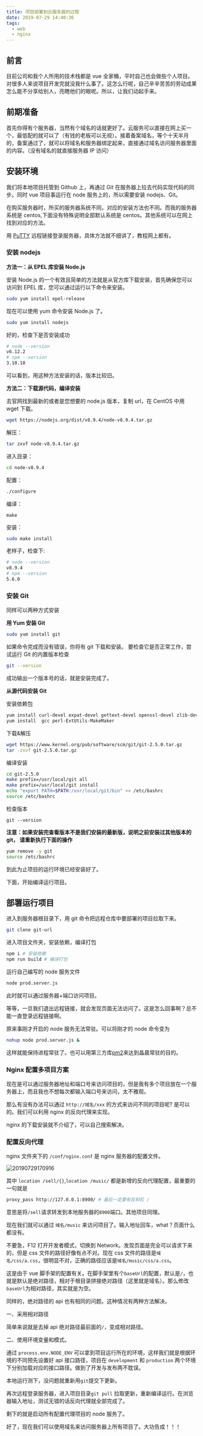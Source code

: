 ```yaml
---
title: 项目部署到云服务器的过程
date: 2019-07-29 14:40:36
tags:
  - web
  - nginx
---
```


## 前言

目前公司和我个人所用的技术栈都是 vue 全家桶，平时自己也会做些个人项目。对很多人来说项目开发完就没我什么事了。这怎么行呢，自己辛辛苦苦的劳动成果怎么能不分享给别人，亮瞎他们的眼呢。所以，让我们动起手来。

## 前期准备

首先你得有个服务器，当然有个域名的话就更好了。云服务可以直接在网上买一个，最低配的就可以了（有钱的老板可以无视）。接着备案域名，等个十天半月的，备案通过了，就可以将域名和服务器绑定起来，直接通过域名访问服务器里面的内容。（没有域名的就直接服务器 IP 访问）

## 安装环境

我们将本地项目托管到 Github 上，再通过 Git 在服务器上拉去代码实现代码的同步。同时 vue 项目事运行在 node 服务上的，所以需要安装 nodejs、Git。

在购买服务器时，所买的服务器系统不同，对应的安装方法也不同。而我的服务器系统是 centos,下面没有特殊说明全部默认系统是 centos。其他系统可以在网上找到对应的方法。

用 [PuTTY]("https://www.putty.org/") 远程链接登录服务器，具体方法就不细讲了，教程网上都有。

### 安装 nodejs

**方法一：从 EPEL 库安装 Node.js**

安装 Node.js 的一个有效且简单的方法就是从官方库下载安装，首先确保您可以访问到 EPEL 库，您可以通过运行以下命令来安装。

```bash
sudo yum install epel-release
```

现在可以使用 yum 命令安装 Node.js 了。

```bash
sudo yum install nodejs
```

好的，检查下是否安装成功

```bash
# node --version
v6.12.2
# npm --version
3.10.10
```

可以看到，用这种方法安装的话，版本比较旧。

**方法二：下载源代码，编译安装**

去官网找到最新的或者是您想要的 node.js 版本，复制 url，在 CentOS 中用 wget 下载。

```bash
wget https://nodejs.org/dist/v8.9.4/node-v8.9.4.tar.gz
```

解压：

```bash
tar zxvf node-v8.9.4.tar.gz
```

进入目录：

```bash
cd node-v8.9.4
```

配置：

```bash
./configure
```

编译：

```
make
```

安装：

```bash
sudo make install
```

老样子，检查下:

```bash
# node --version
v8.9.4
# npm --version
5.6.0
```

### 安装 Git

同样可以两种方式安装

**用 Yum 安装 Git**

```bash
sudo yum install git
```

如果命令完成而没有错误，你将有 git 下载和安装。 要检查它是否正常工作，尝试运行 Git 的内置版本检查

```bash
git --version
```

成功输出一个版本号的话，就是安装完成了。

**从源代码安装 Git**

安装依赖包

```bash
yum install curl-devel expat-devel gettext-devel openssl-devel zlib-devel
yum install  gcc perl-ExtUtils-MakeMaker
```

下载&解压

```bash
wget https://www.kernel.org/pub/software/scm/git/git-2.5.0.tar.gz
tar -zxvf git-2.5.0.tar.gz
```

编译安装

```bash
cd git-2.5.0
make prefix=/usr/local/git all
make prefix=/usr/local/git install
echo "export PATH=$PATH:/usr/local/git/bin" >> /etc/bashrc
source /etc/bashrc
```

检查版本

```
git --version
```

**注意：如果安装完查看版本不是我们安装的最新版，说明之前安装过其他版本的 git， 请重新执行下面的操作**

```bash
yum remove -y git
source /etc/bashrc
```

到此为止项目的运行环境已经安装好了。

下面，开始编译运行项目。

## 部署运行项目

进入到服务器根目录下，用 git 命令把远程仓库中要部署的项目拉取下来。

```bash
git clone git-url
```

进入项目文件夹，安装依赖，编译打包

```bash
npm i # 安装依赖
npm run build # 编译打包
```

运行自己编写的 node 服务文件

```bash
node prod.server.js
```

此时就可以通过服务器+端口访问项目。

等等，一旦我们退出远程链接，就会发现页面无法访问了。这是怎么回事啊？总不能一直登录远程链接啊。

原来事刚才开启的 node 服务无法常驻。可以将刚才的 node 命令变为

```bash
nohup node prod.server.js &
```

这样就能保持进程常驻了。也可以用第三方库[pm2]("http://pm2.keymetrics.io/")来达到晶晨常驻的目的。

### Nginx 配置多项目方案

现在是可以通过服务器地址和端口号来访问项目的，但是我有多个项目放在一个服务器上，而且我也不想每次都输入端口号来访问，太不雅观。

那么有没有办法可以通过 `http://域名/xxx` 的方式来访问不同的项目呢? 是可以的。我们可以利用 nginx 的反向代理来实现。

nginx 的下载安装就不介绍了，可以自己搜索解决。

### 配置反向代理

nginx 文件夹下的 `/conf/nginx.conf` 是 nginx 服务器的配置文件。

![20190729170916](https://s2.loli.net/2024/01/08/CTIh5reKSdciu28.png)

其中 `location /sell/{}`,`location /music/` 都是新增的反向代理配置，最重要的一句就是

```bash
proxy_pass http://127.0.0.1:8900/ # 最后一定要有反斜杠 /
```

意思是将`/sell`请求转发到本地服务器的`8900`端口。其他项目同理。

现在我们就可以通过 `域名/music` 来访问项目了。输入地址回车，what？页面什么都没有。

不要急，F12 打开开发者模式，切换到 Network。发现页面是完全可以请求下来的，但是 css 文件的路径好像有点不对。现在 css 文件的路径是`域名/css/a.css`，很明显不对，正确的路径应该是`域名/music/css/a.css`。

这是由于 vue 脚手架的配置有关。在脚手架里有个`baseUrl`的配置，默认是`/`，也就是默认是绝对路径，相对于根目录拼接绝对路径（这里就是域名）。那么修改`baseUrl`为相对路径，其实就是为空。

同样的，绝对路径的 api 也有相同的问题。这种情况有两种方法解决。

一、采用相对路径

简单来说就是去掉 api 绝对路径最前面的`/`，变成相对路径。

二、使用环境变量和模式。

通过 `process.env.NODE_ENV` 可以拿到项目运行所在的环境，这样我们就是根据环境的不同预先设置好 api 接口路径，项目在 `development` 和 `production` 两个环境下分别加载对应的接口路径。做到了开发与发布两不耽误。

本地运行测下，没问题就重新用`git`提交下更新。

再次远程登录服务器，进入项目目录`git pull` 拉取更新，重新编译运行。在浏览器输入地址，测试无错的话反向代理就全部完成了。

剩下的就是启动所有配置代理项目的 node 服务了。

好了，现在我们可以使用域名来访问服务器上所有项目了。大功告成！！！
